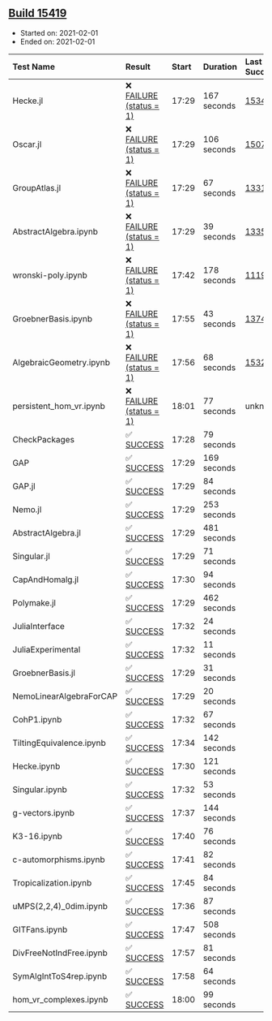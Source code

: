 ## [Build 15419](https://oscarci.mathematik.uni-kl.de/job/oscar/15419/)

* Started on: 2021-02-01
* Ended on: 2021-02-01

| Test Name    | Result | Start | Duration | Last Success | First Failure |
|:-------------|:-------|:------|:---------|:-------------|:--------------|
| Hecke.jl | ❌ [FAILURE (status = 1)](https://oscarci.mathematik.uni-kl.de/job/oscar/15419/artifact/logs/build-15419/Hecke.jl.log) | 17:29 | 167 seconds | [15344](https://oscarci.mathematik.uni-kl.de/job/oscar/15344/) | [15348](https://oscarci.mathematik.uni-kl.de/job/oscar/15348/) |
| Oscar.jl | ❌ [FAILURE (status = 1)](https://oscarci.mathematik.uni-kl.de/job/oscar/15419/artifact/logs/build-15419/Oscar.jl.log) | 17:29 | 106 seconds | [15079](https://oscarci.mathematik.uni-kl.de/job/oscar/15079/) | [15080](https://oscarci.mathematik.uni-kl.de/job/oscar/15080/) |
| GroupAtlas.jl | ❌ [FAILURE (status = 1)](https://oscarci.mathematik.uni-kl.de/job/oscar/15419/artifact/logs/build-15419/GroupAtlas.jl.log) | 17:29 | 67 seconds | [13311](https://oscarci.mathematik.uni-kl.de/job/oscar/13311/) | [13312](https://oscarci.mathematik.uni-kl.de/job/oscar/13312/) |
| AbstractAlgebra.ipynb | ❌ [FAILURE (status = 1)](https://oscarci.mathematik.uni-kl.de/job/oscar/15419/artifact/logs/build-15419/AbstractAlgebra.ipynb.log) | 17:29 | 39 seconds | [13355](https://oscarci.mathematik.uni-kl.de/job/oscar/13355/) | [13356](https://oscarci.mathematik.uni-kl.de/job/oscar/13356/) |
| wronski-poly.ipynb | ❌ [FAILURE (status = 1)](https://oscarci.mathematik.uni-kl.de/job/oscar/15419/artifact/logs/build-15419/wronski-poly.ipynb.log) | 17:42 | 178 seconds | [11192](https://oscarci.mathematik.uni-kl.de/job/oscar/11192/) | [11193](https://oscarci.mathematik.uni-kl.de/job/oscar/11193/) |
| GroebnerBasis.ipynb | ❌ [FAILURE (status = 1)](https://oscarci.mathematik.uni-kl.de/job/oscar/15419/artifact/logs/build-15419/GroebnerBasis.ipynb.log) | 17:55 | 43 seconds | [13748](https://oscarci.mathematik.uni-kl.de/job/oscar/13748/) | [13749](https://oscarci.mathematik.uni-kl.de/job/oscar/13749/) |
| AlgebraicGeometry.ipynb | ❌ [FAILURE (status = 1)](https://oscarci.mathematik.uni-kl.de/job/oscar/15419/artifact/logs/build-15419/AlgebraicGeometry.ipynb.log) | 17:56 | 68 seconds | [15322](https://oscarci.mathematik.uni-kl.de/job/oscar/15322/) | [15323](https://oscarci.mathematik.uni-kl.de/job/oscar/15323/) |
| persistent_hom_vr.ipynb | ❌ [FAILURE (status = 1)](https://oscarci.mathematik.uni-kl.de/job/oscar/15419/artifact/logs/build-15419/persistent_hom_vr.ipynb.log) | 18:01 | 77 seconds | unknown | unknown |
| CheckPackages | ✅ [SUCCESS](https://oscarci.mathematik.uni-kl.de/job/oscar/15419/artifact/logs/build-15419/CheckPackages.log) | 17:28 | 79 seconds |  |  |
| GAP | ✅ [SUCCESS](https://oscarci.mathematik.uni-kl.de/job/oscar/15419/artifact/logs/build-15419/GAP.log) | 17:29 | 169 seconds |  |  |
| GAP.jl | ✅ [SUCCESS](https://oscarci.mathematik.uni-kl.de/job/oscar/15419/artifact/logs/build-15419/GAP.jl.log) | 17:29 | 84 seconds |  |  |
| Nemo.jl | ✅ [SUCCESS](https://oscarci.mathematik.uni-kl.de/job/oscar/15419/artifact/logs/build-15419/Nemo.jl.log) | 17:29 | 253 seconds |  |  |
| AbstractAlgebra.jl | ✅ [SUCCESS](https://oscarci.mathematik.uni-kl.de/job/oscar/15419/artifact/logs/build-15419/AbstractAlgebra.jl.log) | 17:29 | 481 seconds |  |  |
| Singular.jl | ✅ [SUCCESS](https://oscarci.mathematik.uni-kl.de/job/oscar/15419/artifact/logs/build-15419/Singular.jl.log) | 17:29 | 71 seconds |  |  |
| CapAndHomalg.jl | ✅ [SUCCESS](https://oscarci.mathematik.uni-kl.de/job/oscar/15419/artifact/logs/build-15419/CapAndHomalg.jl.log) | 17:30 | 94 seconds |  |  |
| Polymake.jl | ✅ [SUCCESS](https://oscarci.mathematik.uni-kl.de/job/oscar/15419/artifact/logs/build-15419/Polymake.jl.log) | 17:29 | 462 seconds |  |  |
| JuliaInterface | ✅ [SUCCESS](https://oscarci.mathematik.uni-kl.de/job/oscar/15419/artifact/logs/build-15419/JuliaInterface.log) | 17:32 | 24 seconds |  |  |
| JuliaExperimental | ✅ [SUCCESS](https://oscarci.mathematik.uni-kl.de/job/oscar/15419/artifact/logs/build-15419/JuliaExperimental.log) | 17:32 | 11 seconds |  |  |
| GroebnerBasis.jl | ✅ [SUCCESS](https://oscarci.mathematik.uni-kl.de/job/oscar/15419/artifact/logs/build-15419/GroebnerBasis.jl.log) | 17:29 | 31 seconds |  |  |
| NemoLinearAlgebraForCAP | ✅ [SUCCESS](https://oscarci.mathematik.uni-kl.de/job/oscar/15419/artifact/logs/build-15419/NemoLinearAlgebraForCAP.log) | 17:29 | 20 seconds |  |  |
| CohP1.ipynb | ✅ [SUCCESS](https://oscarci.mathematik.uni-kl.de/job/oscar/15419/artifact/logs/build-15419/CohP1.ipynb.log) | 17:32 | 67 seconds |  |  |
| TiltingEquivalence.ipynb | ✅ [SUCCESS](https://oscarci.mathematik.uni-kl.de/job/oscar/15419/artifact/logs/build-15419/TiltingEquivalence.ipynb.log) | 17:34 | 142 seconds |  |  |
| Hecke.ipynb | ✅ [SUCCESS](https://oscarci.mathematik.uni-kl.de/job/oscar/15419/artifact/logs/build-15419/Hecke.ipynb.log) | 17:30 | 121 seconds |  |  |
| Singular.ipynb | ✅ [SUCCESS](https://oscarci.mathematik.uni-kl.de/job/oscar/15419/artifact/logs/build-15419/Singular.ipynb.log) | 17:32 | 53 seconds |  |  |
| g-vectors.ipynb | ✅ [SUCCESS](https://oscarci.mathematik.uni-kl.de/job/oscar/15419/artifact/logs/build-15419/g-vectors.ipynb.log) | 17:37 | 144 seconds |  |  |
| K3-16.ipynb | ✅ [SUCCESS](https://oscarci.mathematik.uni-kl.de/job/oscar/15419/artifact/logs/build-15419/K3-16.ipynb.log) | 17:40 | 76 seconds |  |  |
| c-automorphisms.ipynb | ✅ [SUCCESS](https://oscarci.mathematik.uni-kl.de/job/oscar/15419/artifact/logs/build-15419/c-automorphisms.ipynb.log) | 17:41 | 82 seconds |  |  |
| Tropicalization.ipynb | ✅ [SUCCESS](https://oscarci.mathematik.uni-kl.de/job/oscar/15419/artifact/logs/build-15419/Tropicalization.ipynb.log) | 17:45 | 84 seconds |  |  |
| uMPS(2,2,4)_0dim.ipynb | ✅ [SUCCESS](https://oscarci.mathematik.uni-kl.de/job/oscar/15419/artifact/logs/build-15419/uMPS-2-2-4-_0dim.ipynb.log) | 17:36 | 87 seconds |  |  |
| GITFans.ipynb | ✅ [SUCCESS](https://oscarci.mathematik.uni-kl.de/job/oscar/15419/artifact/logs/build-15419/GITFans.ipynb.log) | 17:47 | 508 seconds |  |  |
| DivFreeNotIndFree.ipynb | ✅ [SUCCESS](https://oscarci.mathematik.uni-kl.de/job/oscar/15419/artifact/logs/build-15419/DivFreeNotIndFree.ipynb.log) | 17:57 | 81 seconds |  |  |
| SymAlgIntToS4rep.ipynb | ✅ [SUCCESS](https://oscarci.mathematik.uni-kl.de/job/oscar/15419/artifact/logs/build-15419/SymAlgIntToS4rep.ipynb.log) | 17:58 | 64 seconds |  |  |
| hom_vr_complexes.ipynb | ✅ [SUCCESS](https://oscarci.mathematik.uni-kl.de/job/oscar/15419/artifact/logs/build-15419/hom_vr_complexes.ipynb.log) | 18:00 | 99 seconds |  |  |
